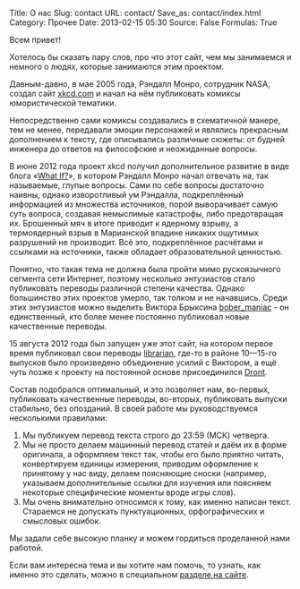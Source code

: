 Title: О нас
Slug: contact
URL: contact/
Save_as: contact/index.html
Category: Прочее
Date: 2013-02-15 05:30
Source: False
Formulas: True

Всем привет!

Хотелось бы сказать пару слов, про что этот сайт, чем мы занимаемся и немного о людях, которые занимаются этим проектом.

Давным-давно, в мае 2005 года, Рэндалл Монро, сотрудник NASA, создал сайт [xkcd.com](http://xkcd.com/) и начал на нём публиковать комиксы юмористической тематики.

Непосредственно сами комиксы создавались в схематичной манере, тем не менее, передавали эмоции персонажей и являлись прекрасным дополнением к тексту, где описывались различные сюжеты: от будней инженера до ответов на философские и неожиданные вопросы.

В июне 2012 года проект xkcd получил дополнительное развитие в виде блога «[What If?](http://what-if.xkcd.com/)», в котором Рэндалл Монро начал отвечать на, так называемые, глупые вопросы. Сами по себе вопросы достаточно наивны, однако изворотливый ум Рэндалла, подкреплённый информацией из множества источников, порой выворачивает самую суть вопроса, создавая немыслимые катастрофы, либо предотвращая их. Брошенный мяч в итоге приводит к ядерному взрыву, а термоядерный взрыв в Марианской впадине никаких ощутимых разрушений не производит. Всё это, подкреплённое расчётами и ссылками на источники, также обладает образовательной ценностью.

Понятно, что такая тема не должна была пройти мимо рускоязычного сегмента сети Интернет, поэтому несколько энтузиастов стало публиковать переводы различной степени качества. Однако большинство этих проектов умерло, так толком и не начавшись. Среди этих энтузиастов можно выделить Виктора Брыксина [bober_maniac](http://virtualmind.ru) - он единственный, кто более менее постоянно публиковал новые качественные переводы.

15 августа 2012 года был запущен уже этот сайт, на котором первое время публиковал свои переводы [librarian](http://libc6.org), где-то в районе 10—15-го выпусков было произведено объединение усилий с Виктором, а ещё чуть позже к проекту на постоянной основе присоединился [Dront](http://vk.com/id114286). 

Состав подобрался оптимальный, и это позволяет нам, во-первых, публиковать качественные переводы, во-вторых, публиковать выпуски стабильно, без опозданий. В своей работе мы руководствуемся несколькими правилами:

 1. Мы публикуем перевод текста строго до 23:59 (МСК) четверга.
 2. Мы не просто делаем машинный перевод статей и даём их в форме оригинала, а оформляем текст так, чтобы его было приятно читать, конвертируем единицы измерения, приводим оформление к принятому у нас виду, делаем поясняющие сноски (например, указываем дополнительные ссылки для изучения или поясняем некоторые специфические моменты вроде игры слов).
 3. Мы очень внимательно относимся к тому, как именно написан текст. Стараемся не допускать пунктуационных, орфографических и смысловых ошибок.

Мы задали себе высокую планку и можем гордиться проделанной нами работой.

Если вам интересна тема и вы хотите нам помочь, то узнать, как именно это сделать, можно в специальном [разделе на сайте](/page/how-to-help).
